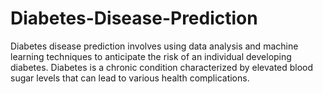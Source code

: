 # Diabetes-Disease-Prediction
Diabetes disease prediction involves using data analysis and machine learning techniques to anticipate the risk of an individual developing diabetes. Diabetes is a chronic condition characterized by elevated blood sugar levels that can lead to various health complications. 
